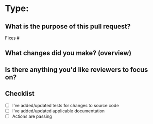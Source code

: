 # Type: <!-- Bug Fix|Chore|Feature|Documentation  -->

## What is the purpose of this pull request?

<!--
  If it's a bug fix, make sure there is an open and active issue, then link it below. Otherwise this can be removed.
-->

Fixes #

## What changes did you make? (overview)

<!-- Remove this section if not applicable -->

## Is there anything you'd like reviewers to focus on?

<!-- Remove this section if not applicable -->

## Checklist

- [ ] I've added/updated tests for changes to source code
- [ ] I've added/updated applicable documentation
- [ ] Actions are passing
